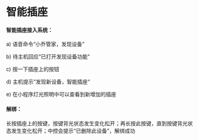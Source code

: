 # 智能插座

#### 智能插座接入系统：

a) 语音命令“小乔管家，发现设备”

b) 待主机回应“已打开发现设备功能”

c) 按一下插座上的按钮

d) 主机提示”发现新设备，智能插座“

e) 在小程序灯光照明中可以查看到新增加的插座



#### 解绑：

长按插座上的按键，按键背光状态发生变化松开；再长按此按键，直到按键背光状态发生变化松开；中控会提示“已删除此设备”，解绑成功
